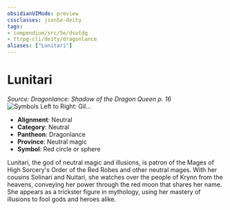 ```yaml
---
obsidianUIMode: preview
cssclasses: json5e-deity
tags:
- compendium/src/5e/dsotdq
- ttrpg-cli/deity/dragonlance
aliases: ["Lunitari"]
---
```

# Lunitari
*Source: Dragonlance: Shadow of the Dragon Queen p. 16* 
![Symbols Left to Right: Gil...](/3-Mechanics/CLI/deities/img/dsotdq-013-00-033-neutral-god-symbols.webp#symbol "Symbols Left to Right: Gilean, Chislev, and Lunitari")

- **Alignment**: Neutral
- **Category**: Neutral
- **Pantheon**: Dragonlance
- **Province**: Neutral magic
- **Symbol**: Red circle or sphere

Lunitari, the god of neutral magic and illusions, is patron of the Mages of High Sorcery's Order of the Red Robes and other neutral mages. With her cousins Solinari and Nuitari, she watches over the people of Krynn from the heavens, conveying her power through the red moon that shares her name. She appears as a trickster figure in mythology, using her mastery of illusions to fool gods and heroes alike.